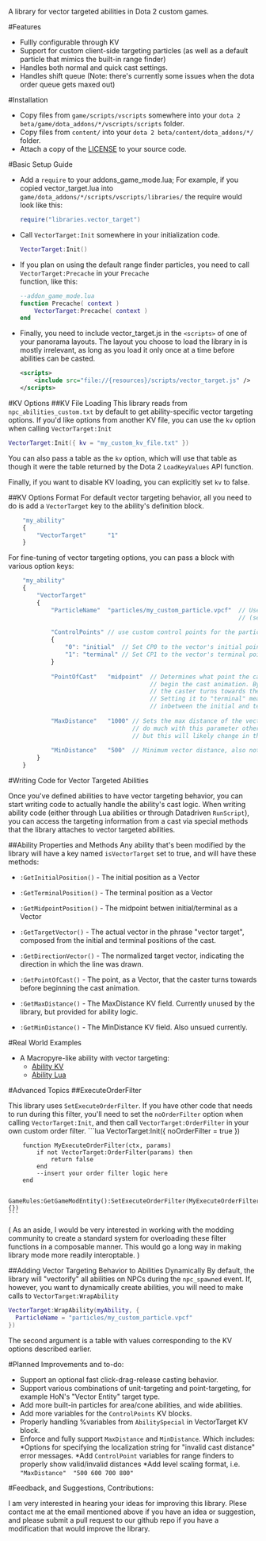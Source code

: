 A library for vector targeted abilities in Dota 2 custom games.

#Features
* Fullly configurable through KV
* Support for custom client-side targeting particles (as well as a default particle that mimics the built-in range finder)
* Handles both normal and quick cast settings.
* Handles shift queue (Note: there's currently some issues when the dota order queue gets maxed out)

#Installation
* Copy files from `game/scripts/vscripts` somewhere into your `dota 2 beta/game/dota_addons/*/vscripts/scripts` folder.
* Copy files from `content/` into your `dota 2 beta/content/dota_addons/*/` folder.
* Attach a copy of the [LICENSE](https://github.com/kallisti-dev/vector_target/blob/master/LICENSE) to your source code.

#Basic Setup Guide
* Add a `require` to your addons_game_mode.lua; For example, if you copied vector_target.lua into `game/dota_addons/*/scripts/vscripts/libraries/` the require would look like this:

    ```lua
    require("libraries.vector_target")
    ```

* Call `VectorTarget:Init` somewhere in your initialization code.

    ```lua
    VectorTarget:Init()
    ```

* If you plan on using the default range finder particles, you need to call `VectorTarget:Precache` in your `Precache`  
  function, like this:

    ```lua
    --addon_game_mode.lua
    function Precache( context ) 
        VectorTarget:Precache( context )
    end
    ```

* Finally, you need to include vector_target.js in the `<scripts>` of one of your panorama layouts. 
  The layout you choose to load the library in is mostly irrelevant, as long as you load it only once at a time before abilities can be casted.

    ```xml  
    <scripts>
        <include src="file://{resources}/scripts/vector_target.js" />
    </scripts>
    ```

#KV Options
##KV File Loading
This library reads from `npc_abilities_custom.txt` by default to get ability-specific vector targeting options. 
If you'd like options from another KV file, you can use the `kv` option when calling `VectorTarget:Init`

  ```lua
  VectorTarget:Init({ kv = "my_custom_kv_file.txt" })
  ```

You can also pass a table as the `kv` option, which will use that table as though it were the table returned by the Dota 2
`LoadKeyValues` API function.

Finally, if you want to disable KV loading, you can explicitly set `kv` to false.

##KV Options Format
For default vector targeting behavior, all you need to do is add a `VectorTarget` key to the ability's definition block.
  ```javascript
      "my_ability"
      {
          "VectorTarget"      "1"
      }
  ```    
For fine-tuning of vector targeting options, you can pass a block with various option keys:
```javascript
    "my_ability"
    {
        "VectorTarget"
        {
            "ParticleName"  "particles/my_custom_particle.vpcf"  // Use a custom particle system 
                                                                 // (set to 0 for no particle)
            
            "ControlPoints" // use custom control points for the particle
            {
                "0": "initial"  // Set CP0 to the vector's initial point (the first location clicked)
                "1": "terminal" // Set CP1 to the vector's terminal point (the second location clicked)
            }
            
            "PointOfCast"   "midpoint"  // Determines what point the caster must actually turn towards in order to 
                                        // begin the cast animation. By default this is set to "initial", which means
                                        // the caster turns towards the first point that was clicked.
                                        // Setting it to "terminal" means the caster will face the second point that                                                 // was clicked. Here we use "midpoint", which means the point of cast will be
                                        // inbetween the initial and terminal points.
                                        
            "MaxDistance"   "1000" // Sets the max distance of the vector. Currently this isn't enforced and we don't
                                   // do much with this parameter other than return it via GetMaxDistance,
                                   // but this will likely change in the future.
                                   
            "MinDistance"   "500"  // Minimum vector distance, also not fully supported yet.
        }
    }
```
#Writing Code for Vector Targeted Abilities

Once you've defined abilities to have vector targeting behavior, you can start writing code to actually handle the ability's
cast logic. When writing ability code (either through Lua abilities or through Datadriven `RunScript`), you can access the 
targeting information from a cast via special methods that the library attaches to vector targeted abilities.

##Ability Properties and Methods
Any ability that's been modified by the library will have a key named `isVectorTarget` set to true, and will have these methods:

* `:GetInitialPosition()` - The initial position as a Vector
    
* `:GetTerminalPosition()` - The terminal position as a Vector

* `:GetMidpointPosition()` - The midpoint betwen initial/terminal as a Vector

* `:GetTargetVector()` - The actual vector in the phrase "vector target", composed from the initial and terminal positions of the cast.
                     
* `:GetDirectionVector()` - The normalized target vector, indicating the direction in which the line was drawn.

* `:GetPointOfCast()` - The point, as a Vector, that the caster turns towards before beginning the cast animation.

* `:GetMaxDistance()` - The MaxDistance KV field. Currently unused by the library, but provided for ability logic.

* `:GetMinDistance()` - The MinDistance KV field. Also unsued currently.

#Real World Examples
* A Macropyre-like ability with vector targeting:
    * [Ability KV](https://github.com/kallisti-dev/WarOfExalts/blob/4aaf3c5db5ab4febd3e9ef1bd05c6529c4ca1a8a/game/dota_addons/warofexalts/scripts/npc/abilities/flameshaper_lava_wake.txt)
    * [Ability Lua](https://github.com/kallisti-dev/WarOfExalts/blob/6f62f8c5a21f0c837e9ac43bd34479230c10a76a/game/dota_addons/warofexalts/scripts/vscripts/heroes/flameshaper/flameshaper_lava_wake.lua)
 
#Advanced Topics
##ExecuteOrderFilter

This library uses `SetExecuteOrderFilter`. If you have other code that needs to run during this filter, you'll need to
set the `noOrderFilter` option when calling `VectorTarget:Init`, and then call `VectorTarget:OrderFilter` in your own custom order filter.
    ```lua
        VectorTarget:Init({ noOrderFilter = true })
        
        function MyExecuteOrderFilter(ctx, params)
            if not VectorTarget:OrderFilter(params) then
                return false
            end
            --insert your order filter logic here
        end
        
        GameRules:GetGameModEntity():SetExecuteOrderFilter(MyExecuteOrderFilter, {})
    ``` 
( As an aside, I would be very interested in working with the modding community to create a standard system for
 overloading these filter functions in a composable manner. This would go a long way in making library mode
 more readily interoptable. )
 
##Adding Vector Targeting Behavior to Abilities Dynamically
By default, the library will "vectorify" all abilities on NPCs during the `npc_spawned` event. If, however, you want to dynamically
create abilities, you will need to make calls to `VectorTarget:WrapAbility`
```lua
VectorTarget:WrapAbility(myAbility, {
  ParticleName = "particles/my_custom_particle.vpcf"
})
```
The second argument is a table with values corresponding to the KV options described earlier.
 
#Planned Improvements and to-do:
* Support an optional fast click-drag-release casting behavior.
* Support various combinations of unit-targeting and point-targeting, for example HoN's "Vector Entity" target type.
* Add more built-in particles for area/cone abilities, and wide abilities.
* Add more variables for the `ControlPoints` KV blocks.
* Properly handling %variables from `AbilitySpecial` in VectorTarget KV block.
* Enforce and fully support `MaxDistance` and `MinDistance`. Which includes:
    *Options for specifying the localization string for "invalid cast distance" error messages.
    *Add `ControlPoint` variables for range finders to properly show valid/invalid distances
    *Add level scaling format, i.e.  `"MaxDistance"  "500 600 700 800"`
  
#Feedback, and Suggestions, Contributions:

I am very interested in hearing your ideas for improving this library. Plese contact me at the email mentioned above
if you have an idea or suggestion, and please submit a pull request to our github repo if you have a modification
that would improve the library.
